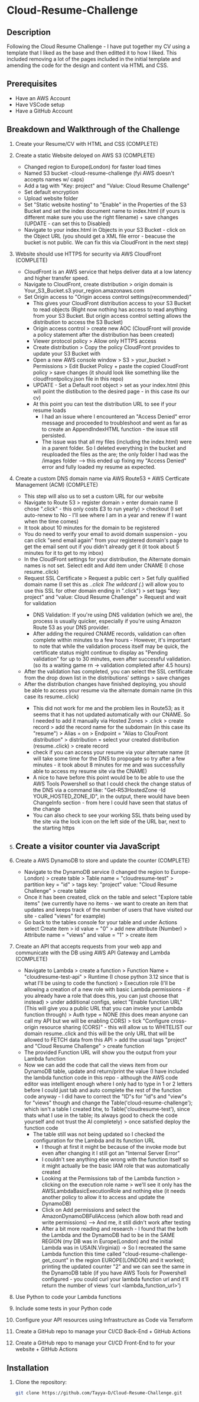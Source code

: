 # Cloud-Resume-Challenge

## Description
Following the Cloud Resume Challenge - I have put together my CV using a template that I liked as the base and then editted it to how I liked.
This included removing a lot of the pages included in the initial template and amending the code for the design and content via HTML and CSS.

## Prerequisites
- Have an AWS Account  
- Have VSCode setup
- Have a GitHub Account

## Breakdown and Walkthrough of the Challenge
1) Create your Resume/CV with HTML and CSS (COMPLETE)

2) Create a static Website deloyed on AWS S3 (COMPLETE)
   - Changed region to Europe(London) for faster load times
   - Named S3 bucket <name>-cloud-resume-challenge (fyi AWS doesn't accepts names w/ caps)
   - Add a tag with "Key: project" and "Value: Cloud Resume Challenge"
   - Set default encryption 
   - Upload website folder
   - Set "Static website hosting" to "Enable" in the Properties of the S3 Bucket and set the index document name to index.html (if yours is different make sure you use the right filename) + save changes (UPDATE - can set this to Disabled)
   - Navigate to your index.html in Objects in your S3 Bucket - click on the Object URL (you should get a XML file error - beacuse the bucket is not public. We can fix this via CloudFront in the next step) 

3) Website should use HTTPS for security via AWS CloudFront (COMPLETE) 
   - CloudFront is an AWS service that helps deliver data at a low latency and higher transfer speed.
   - Navigate to CloudFront, create distribution > origin domain is Your_S3_Bucket.s3.your_region.amazonaws.com
   - Set Origin access to "Origin access control settings(recommended)" 
      - This gives your CloudFront distribution access to your S3 Bucket to read objects (Right now nothing has access to read anything from your S3 Bucket. But origin access control setting allows the distribution to access the S3 Bucket)
      - Origin access control > create new AOC (CloudFront will provide a policy statement after the distribution has been created)
      - Viewer protocol policy > Allow only HTTPS access 
      - Create distribution > Copy the policy CloudFront provides to update your S3 Bucket with
      - Open a new AWS console window > S3 > your_bucket > Permissions > Edit Bucket Policy + paste the copied CloudFront policy > save changes (it should look like something like the cloudfrontpolicy.json file in this repo)
      - UPDATE - Set a Default root object > set as your index.html (this will point the distibution to the desired page - in this case its our cv)
      - At this point you can test the distribution URL to see if your resume loads
         - I had an issue where I encountered an "Access Denied" error message and proceeded to troubleshoot and went as far as to create an AppendIndexHTML function - the issue still persisted. 
         - The issue was that all my files (including the index.html) were in a parent folder. So I deleted everything in the bucket and reuploaded the files as the are; the only folder I had was the /images folder --> this ended up fixing my "Access Denied" error and fully loaded my resume as expected.  

4) Create a custom DNS domain name via AWS Route53 + AWS Certficate Management (ACM) (COMPLETE)
   - This step will also us to set a custom URL for our website
   - Navigate to Route 53 > register domain > enter domain name (I chose "<name>.click" - this only costs £3 to run yearly) > checkout (I set auto-renew to No - I'll see where I am in a year and renew if I want when the time comes)
   - It took about 10 minutes for the domain to be registered
   - You do need to verify your email to avoid domain suspension - you can click "send email again" from your registered domain's page to get the email sent out if you didn't already get it (it took about 5 minutes for it to get to my inbox)
   - In the CloudFront settings for your distribution, the Alternate domain names is not set. Select edit and Add item under CNAME (I chose resume.<name>.click)
   - Request SSL Certificate > Request a public cert > Set fully qualified domain name (I set this as *.<name>.click  The wildcard (*.) will allow you to use this SSL for other domain ending in "<name>.click") > set tags "key: project" and "value: Cloud Resume Challenge" > Request and wait for validation 
      - DNS Validation: If you're using DNS validation (which we are), the process is usually quicker, especially if you're using Amazon Route 53 as your DNS provider.
      - After adding the required CNAME records, validation can often complete within minutes to a few hours - However, it's important to note that while the validation process itself may be quick, the certificate status might continue to display as "Pending validation" for up to 30 minutes, even after successful validation. (so its a waiting game rn -> validation completed after 4.5 hours)
   - After the validation has completed, you can select the SSL certificate from the drop down list in the distributions' settings > save changes
   - After the distribution changes have finished deploying, you should be able to access your resume via the alternate domain name (in this case its resume.<name>.click)
      - This did not work for me and the problem lies in Route53; as it seems that it has not updated automatically with our CNAME. So I needed to add it manually via Hosted Zones > <name>.click > create record > add the record name for the subdomain (in this case its "resume") > Alias = on > Endpoint = "Alias to ClouFront distribution" > distribution = select your created distribution (resume.<name>.click) > create record 
      - check if you can access your resume via your alternate name (it will take some time for the DNS to propogate so try after a few minutes - it took about 8 minutes for me and was successfully able to access my resume site via the CNAME) 
      - A nice to have before this point would be to be able to use the AWS Tools Powershell so that I could check the change status of the DNS via a command like: "Get-R53HostedZone -Id YOUR_HOSTED_ZONE_ID", in the output, there would have been ChangeInfo section - from here I could have seen that status of the change
      - You can also check to see your working SSL thats being used by the site via the lock icon on the left side of the URL bar, next to the starting https

5) Create a visitor counter via JavaScript
   - 

6) Create a AWS DynamoDB to store and update the counter (COMPLETE)
   - Navigate to the DynamoDB service (I changed the region to Europe-London) > create table > Table name = "cloudresume-test" > partition key = "id" > tags key: "project" value: "Cloud Resume Challenge" > create table
   - Once it has been created, click on the table and select "Explore table items" (we currently have no items - we want to create an item that updates and keeps track of the number of users that have visited our site - called "views" for example)
   - Go back to the tables console for your table and under Actions select Create item > id value = "0" > add new attribute (Number) > Attribute name = "views" and value = "1" > create item

7) Create an API that accepts requests from your web app and communicate with the DB using AWS API Gateway and Lambda (COMPLETE)
   - Navigate to Lambda > create a function > Function Name = "cloudresume-test-api" > Runtime (I chose python 3.12 since that is what I'll be using to code the function) > Execution role (I'll be allowing a creation of a new role with basic Lambda permissions - if you already have a role that does this, you can just choose that instead) > under additional configs, select "Enable function URL" (This will give you a public URL that you can invoke your Lambda function through) > Auth type = NONE (this does mean anyone can call my API but we will be enabling CORS) > tick "Configure cross-origin resource sharing (CORS)" - this will allow us to WHITELIST our domain resume.<name>.click and this will be the only URL that will be allowed to FETCH data from this API > add the usual tags "project" and "Cloud Resume Challenge" > create function
   - The provided Function URL will show you the output from your Lambda function
   - Now we can add the code that call the views item from our DynamoDB table, update and return/print the value (I have included the lambda function code in this repo - although the AWS code editor was intelligent enough where I only had to type in 1 or 2 letters before I could just tab and auto complete the rest of the function code anyway - I did have to correct the "ID"s for "id"s and "view"s for "views" though and change the Table('cloud-resume-challenge'); which isn't a table I created btw, to Table('cloudresume-test'), since thats what I use in the table; its always good to check the code yourself and not trust the AI completely) > once satisfied deploy the function code
      - The table still was not being updated so I checked the configuration for the Lambda and its function URL
         - I though at first it might be because of the invoke mode but even after changing it I still got an "Internal Server Error"
         - I couldn't see anything else wrong with the function itself so it might actually be the basic IAM role that was automatically created
         - Looking at the Permissions tab of the Lambda function > clicking on the execution role name > we'll see it only has the AWSLambdaBasicExecutionRole and nothing else (it needs another policy to allow it to access and update the DynamoDB)
         - Click on Add permissions and select the AmazonDynamoDBFullAccess (which allow both read and write permissions) --> And me, it still didn't work after testing
         - After a bit more reading and research - I found that the both the Lambda and the DynamoDB had to be in the SAME REGION (my DB was in Europe(London) and the initial Lambda was in USA(N.Virginia)) -> So I recreated the same Lambda function this time called "cloud-resume-challenge-get_count" in the region EUROPE(LONDON) and it worked; printing the updated counter "2" and we can see the same in the DynamoDB table (if you have AWS Tools for Powershell configured - you could curl your lambda function url and it'll return the number of views 'curl <lambda_function_url>')


8) Use Python to code your Lambda functions

9) Include some tests in your Python code 

10) Configure your API resources using Infrastructure as Code via Terraform
11) Create a GitHub repo to manage your CI/CD Back-End + GitHub Actions
12) Create a GitHub repo to manage your CI/CD Front-End to for your website + GitHub Actions

## Installation
1. Clone the repository:
   ```sh
   git clone https://github.com/Tayya-D/Cloud-Resume-Challenge.git